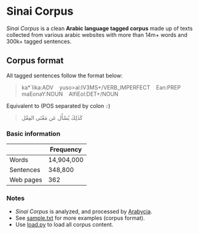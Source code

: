 # Sinai Corpus
*Sinai Corpus* is a clean **Arabic language tagged corpus** made up of texts collected from  various arabic websites with more than 14m+ words and 300k+ tagged sentences.

## Corpus format
All tagged sentences follow the format below:
> ka*`lika:ADV &nbsp;&nbsp; yuso>al:IV3MS+/VERB_IMPERFECT &nbsp;&nbsp; Ean:PREP &nbsp;&nbsp; maEonaY:NOUN &nbsp;&nbsp; AlfiEol:DET+/NOUN 

Equivalent to (POS separated by colon `:`)
> كَذٰلِكَ يُسْأَل عَن مَعْنَى الفِعْل


### Basic information
&nbsp;| Frequency 
--- | --- 
Words | 14,904,000 
Sentences | 348,800 
Web pages | 362

### Notes
- *Sinai Corpus* is analyzed, and processed by [Arabycia](https://github.com/mohabmes/Arabycia).
- See [sample.txt](https://github.com/mohabmes/Sinai-corpus/blob/master/src/sample.txt) for more examples (corpus format).
- Use [load.py](https://github.com/mohabmes/Sinai-corpus/blob/master/load.py) to load all corpus content.

